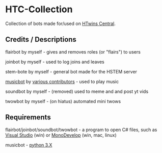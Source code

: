# HTC-Collection
Collection of bots made for/used on [HTwins Central](https://discord.gg/011z1ORKMpEtNwD7b).

## Credits / Descriptions
flairbot by myself - gives and removes roles (or "flairs") to users

joinbot by myself - used to log joins and leaves

stem-bote by myself - general bot made for the HSTEM server

[musicbot](https://github.com/Just-Some-Bots/MusicBot) by [various contributors](https://github.com/Just-Some-Bots/MusicBot/graphs/contributors) - used to play music

soundbot by myself - (removed) used to meme and and post yt vids

twowbot by myself - (on hiatus) automated mini twows

## Requirements
flairbot/joinbot/soundbot/twowbot - a program to open C# files, such as [Visual Studio](https://www.visualstudio.com/) (win) or [MonoDevelop](http://www.monodevelop.com/) (win, mac, linux)

musicbot - [python 3.X](https://www.python.org/downloads/release/python-360/)
